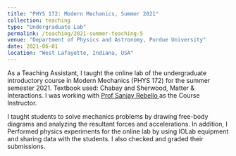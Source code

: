 ```yaml
---
title: "PHYS 172: Modern Mechanics, Summer 2021"
collection: teaching
type: "Undergraduate Lab"
permalink: /teaching/2021-summer-teaching-5
venue: "Department of Physics and Astronomy, Purdue University"
date: 2021-06-01
location: "West Lafayette, Indiana, USA"
---
```


As a Teaching Assistant, I taught the online lab of the undergraduate introductory course in Modern Mechanics (PHYS 172) for the summer semester 2021. Textbook used: Chabay and Sherwood, Matter & Interactions. I was working with <a href="https://www.physics.purdue.edu/people/faculty/rebellos.php">Prof Sanjay Rebello </a> as the Course Instructor.

I taught students to solve mechanics problems by drawing free-body diagrams and analyzing the resultant forces and accelerations. In addition, I Performed physics experiments for the online lab by using IOLab equipment and sharing data with the students. I also checked and graded their submissions. 

